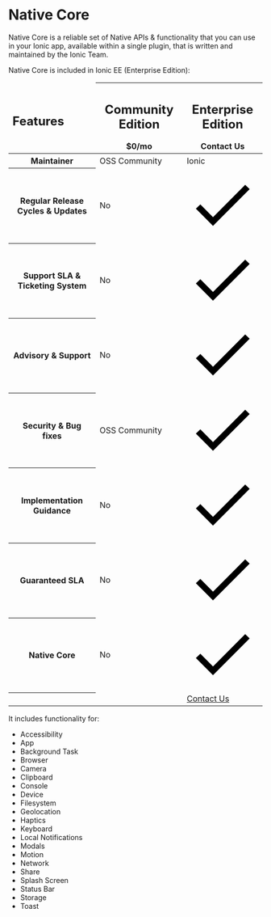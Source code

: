 # Native Core
Native Core is a reliable set of Native APIs & functionality that you can use in your Ionic app, available within a single plugin, that is written and maintained by the Ionic Team.

Native Core is included in Ionic EE (Enterprise Edition):

<div class="native-ee-pricing">
  <div class="table-wrap">
    <table>
      <thead>
        <tr>
          <td>
            <h2>Features</h2>
          </td>
          <th>
            <div class="plan-wrap"> 
              <h2>Community Edition</h2>
              <div class="price">$0/mo </div>
            </div>
          </th>
          <th>
            <div class="plan-wrap">
              <h2>Enterprise Edition</h2>
              <div class="price" data-toggle="billing-team">
                Contact Us</div>
            </div>
          </th>
        </tr>
      </thead>
      <tbody>
        <tr class="stripe">
          <th>
            Maintainer
          </th>
          <td>OSS Community</td>
          <td>Ionic</td>
        </tr>
        <tr>
          <th>
            Regular Release Cycles & Updates
          </th>
          <td>No</td>
          <td><svg xmlns="http://www.w3.org/2000/svg" viewBox="0 0 512 512"><path d="M186.301 339.893L96 249.461l-32 30.507L186.301 402 448 140.506 416 110z"/></svg></td>
        </tr>
        <tr class="stripe">
          <th>
            Support SLA & Ticketing System
          </th>
          <td>No</td>
          <td><svg xmlns="http://www.w3.org/2000/svg" viewBox="0 0 512 512"><path d="M186.301 339.893L96 249.461l-32 30.507L186.301 402 448 140.506 416 110z"/></svg></td>
        </tr>
        <tr>
          <th>
            Advisory & Support
          </th>
          <td>No</td>
          <td><svg xmlns="http://www.w3.org/2000/svg" viewBox="0 0 512 512"><path d="M186.301 339.893L96 249.461l-32 30.507L186.301 402 448 140.506 416 110z"/></svg></td>
        </tr>
        <tr class="stripe">
          <th>
            Security & Bug fixes 
          </th>
          <td>OSS Community</td>
          <td><svg xmlns="http://www.w3.org/2000/svg" viewBox="0 0 512 512"><path d="M186.301 339.893L96 249.461l-32 30.507L186.301 402 448 140.506 416 110z"/></svg></td>
        </tr>
        <tr>
          <th>
            Implementation Guidance
          </th>
          <td>No</td>
          <td><svg xmlns="http://www.w3.org/2000/svg" viewBox="0 0 512 512"><path d="M186.301 339.893L96 249.461l-32 30.507L186.301 402 448 140.506 416 110z"/></svg></td>
        </tr>
        <tr class="stripe">
          <th>
            Guaranteed SLA
          </th>
          <td>No</td>
          <td><svg xmlns="http://www.w3.org/2000/svg" viewBox="0 0 512 512"><path d="M186.301 339.893L96 249.461l-32 30.507L186.301 402 448 140.506 416 110z"/></svg></td>
        </tr>
        <tr>
          <th>
            Native Core
          </th>
          <td>No</td>
          <td><svg xmlns="http://www.w3.org/2000/svg" viewBox="0 0 512 512"><path d="M186.301 339.893L96 249.461l-32 30.507L186.301 402 448 140.506 416 110z"/></svg></td>
        </tr>
        <tr>
          <th></th>
          <td></td>
          <td><a class="btn"
                href="https://ionicframework.com/sales?product_of_interest=Ionic%20Enterprise%20Engine">Contact Us</a></td>
        </tr>
      </tbody>
    </table>
  </div>
</div>

It includes functionality for:

- Accessibility
- App
- Background Task
- Browser
- Camera
- Clipboard
- Console
- Device
- Filesystem
- Geolocation
- Haptics
- Keyboard
- Local Notifications
- Modals
- Motion
- Network
- Share
- Splash Screen
- Status Bar
- Storage
- Toast